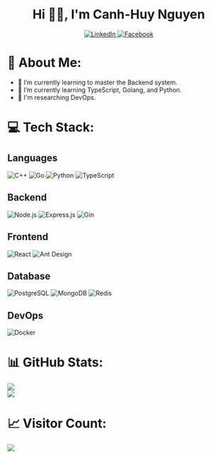 <h1 align="center"> Hi 👋🏻, I'm Canh-Huy Nguyen </br> 
</h1>

<p align="center">
  <a href="https://www.linkedin.com/in/canhhuy116/">
    <img src="https://img.shields.io/badge/LinkedIn-%230077B5.svg?logo=LinkedIn&logoColor=white" alt="LinkedIn">
  </a>
  <a href="https://facebook.com/canhhuy116">
    <img src="https://img.shields.io/badge/Facebook-%231877F2.svg?logo=Facebook&logoColor=white" alt="Facebook">
  </a>
</p>

# 💫 About Me:
- 🌱 I’m currently learning to master the Backend system.<br>
- 🌱 I’m currently learning TypeScript, Golang, and Python.<br>
- 🌱 I'm researching DevOps.

# 💻 Tech Stack:

## Languages

![C++](https://img.shields.io/badge/c++-%2300599C.svg?style=flat&logo=c%2B%2B&logoColor=white)
![Go](https://img.shields.io/badge/go-%2300ADD8.svg?style=flat&logo=go&logoColor=white)
![Python](https://img.shields.io/badge/python-3670A0?style=flat&logo=python&logoColor=ffdd54)
![TypeScript](https://img.shields.io/badge/typescript-%23007ACC.svg?style=flat&logo=typescript&logoColor=white)

## Backend

![Node.js](https://img.shields.io/badge/node.js-%2343853D.svg?style=flat&logo=node.js&logoColor=white)
![Express.js](https://img.shields.io/badge/express.js-%23404d59.svg?style=flat)
![Gin](https://img.shields.io/badge/gin-%236336A6.svg?style=flat&logo=go&logoColor=white)

## Frontend

![React](https://img.shields.io/badge/react-%2320232a.svg?style=flat&logo=react&logoColor=%2361DAFB)
![Ant Design](https://img.shields.io/badge/antdesign-%230170FE.svg?style=flat&logo=ant-design&logoColor=white)

## Database

![PostgreSQL](https://img.shields.io/badge/postgres-%23316192.svg?style=flat&logo=postgresql&logoColor=white)
![MongoDB](https://img.shields.io/badge/MongoDB-%234ea94b.svg?style=flat&logo=mongodb&logoColor=white)
![Redis](https://img.shields.io/badge/redis-%23DD0031.svg?style=flat&logo=redis&logoColor=white)


## DevOps

![Docker](https://img.shields.io/badge/docker-%230db7ed.svg?style=flat&logo=docker&logoColor=white)


# 📊 GitHub Stats:
![](https://github-readme-streak-stats.herokuapp.com/?user=canhhuy116&theme=dracula&hide_border=true)<br/>
![](https://github-readme-stats.vercel.app/api/top-langs/?username=canhhuy116&theme=dracula&hide_border=true&include_all_commits=true&count_private=true&layout=compact)

# 📈 Visitor Count:
[![](https://visitcount.itsvg.in/api?id=canhhuy116&icon=0&color=0)](https://visitcount.itsvg.in)
